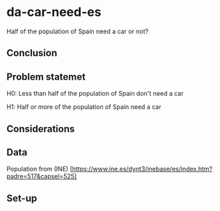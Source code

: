 # da-car-need-es
Half of the population of Spain need a car or not? 

## Conclusion

## Problem statemet

H0: Less than half of the population of Spain don't need a car

H1: Half or more of the population of Spain need a car

## Considerations

## Data 

Population from (INE) [https://www.ine.es/dynt3/inebase/es/index.htm?padre=517&capsel=525]

## Set-up 
